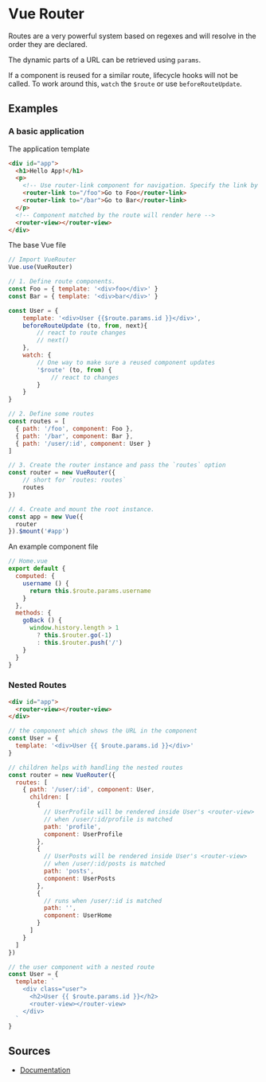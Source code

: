 # Vue Router

Routes are a very powerful system based on regexes and will resolve in the order they are declared.

The dynamic parts of a URL can be retrieved using `params`.

If a component is reused for a similar route, lifecycle hooks will not be called. To work around this, `watch` the `$route` or use `beforeRouteUpdate`.

## Examples

### A basic application

The application template

```html
<div id="app">
  <h1>Hello App!</h1>
  <p>
    <!-- Use router-link component for navigation. Specify the link by passing the `to` prop. -->
    <router-link to="/foo">Go to Foo</router-link>
    <router-link to="/bar">Go to Bar</router-link>
  </p>
  <!-- Component matched by the route will render here -->
  <router-view></router-view>
</div>
```

The base Vue file

```javascript
// Import VueRouter
Vue.use(VueRouter)

// 1. Define route components.
const Foo = { template: '<div>foo</div>' }
const Bar = { template: '<div>bar</div>' }

const User = {
    template: '<div>User {{$route.params.id }}</div>',
    beforeRouteUpdate (to, from, next){
        // react to route changes
        // next()
    },
    watch: {
        // One way to make sure a reused component updates
        '$route' (to, from) {
            // react to changes
        }
    }
}

// 2. Define some routes
const routes = [
  { path: '/foo', component: Foo },
  { path: '/bar', component: Bar },
  { path: '/user/:id', component: User }
]

// 3. Create the router instance and pass the `routes` option
const router = new VueRouter({
    // short for `routes: routes`
    routes
})

// 4. Create and mount the root instance.
const app = new Vue({
  router
}).$mount('#app')
```

An example component file

```javascript
// Home.vue
export default {
  computed: {
    username () {
      return this.$route.params.username
    }
  },
  methods: {
    goBack () {
      window.history.length > 1
        ? this.$router.go(-1)
        : this.$router.push('/')
    }
  }
}
```

### Nested Routes

```html
<div id="app">
  <router-view></router-view>
</div>
```

```javascript
// the component which shows the URL in the component
const User = {
  template: '<div>User {{ $route.params.id }}</div>'
}

// children helps with handling the nested routes
const router = new VueRouter({
  routes: [
    { path: '/user/:id', component: User,
      children: [
        {
          // UserProfile will be rendered inside User's <router-view>
          // when /user/:id/profile is matched
          path: 'profile',
          component: UserProfile
        },
        {
          // UserPosts will be rendered inside User's <router-view>
          // when /user/:id/posts is matched
          path: 'posts',
          component: UserPosts
        },
        {
          // runs when /user/:id is matched
          path: '',
          component: UserHome
        }
      ]
    }
  ]
})

// the user component with a nested route
const User = {
  template: `
    <div class="user">
      <h2>User {{ $route.params.id }}</h2>
      <router-view></router-view>
    </div>
  `
}
```

## Sources

* [Documentation](https://router.vuejs.org/)